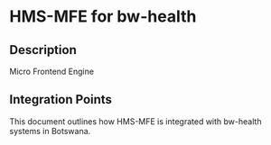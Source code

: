 # HMS-MFE for bw-health

## Description

Micro Frontend Engine

## Integration Points

This document outlines how HMS-MFE is integrated with bw-health systems in Botswana.
